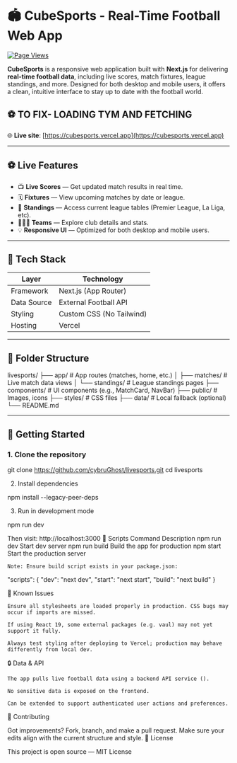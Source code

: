 # 🏟️ CubeSports - Real-Time Football Web App

[![Page Views](https://komarev.com/ghpvc/?username=cybruGhost&repo=livesports&color=brightgreen)](https://github.com/cybruGhost/livesports)

**CubeSports** is a responsive web application built with **Next.js** for delivering **real-time football data**, including live scores, match fixtures, league standings, and more. Designed for both desktop and mobile users, it offers a clean, intuitive interface to stay up to date with the football world.
## ⚽ TO FIX- LOADING TYM AND FETCHING
🌐 **Live site**: [https://cubesports.vercel.app](https://cubesports.vercel.app)

---

## ⚽ Live Features

- 📺 **Live Scores** — Get updated match results in real time.
- 🗓️ **Fixtures** — View upcoming matches by date or league.
- 🧮 **Standings** — Access current league tables (Premier League, La Liga, etc).
- 🧑‍🤝‍🧑 **Teams** — Explore club details and stats.
- 💡 **Responsive UI** — Optimized for both desktop and mobile users.

---

## 🧱 Tech Stack

| Layer        | Technology         |
|--------------|--------------------|
| Framework    | Next.js (App Router) |
| Data Source  | External Football API |
| Styling      | Custom CSS (No Tailwind) |
| Hosting      | Vercel              |

---

## 📁 Folder Structure

livesports/
├── app/ # App routes (matches, home, etc.)
│ ├── matches/ # Live match data views
│ └── standings/ # League standings pages
├── components/ # UI components (e.g., MatchCard, NavBar)
├── public/ # Images, icons
├── styles/ # CSS files
├── data/ # Local fallback (optional)
└── README.md


---

## 🚀 Getting Started

### 1. Clone the repository

git clone https://github.com/cybruGhost/livesports.git
cd livesports

2. Install dependencies

npm install --legacy-peer-deps

3. Run in development mode

npm run dev

Then visit: http://localhost:3000
🔧 Scripts
Command	Description
npm run dev	Start dev server
npm run build	Build the app for production
npm start	Start the production server

    Note: Ensure build script exists in your package.json:

"scripts": {
  "dev": "next dev",
  "start": "next start",
  "build": "next build"
}

📌 Known Issues

    Ensure all stylesheets are loaded properly in production. CSS bugs may occur if imports are missed.

    If using React 19, some external packages (e.g. vaul) may not yet support it fully.

    Always test styling after deploying to Vercel; production may behave differently from local dev.

🔒 Data & API

    The app pulls live football data using a backend API service ().

    No sensitive data is exposed on the frontend.

    Can be extended to support authenticated user actions and preferences.

📮 Contributing

Got improvements? Fork, branch, and make a pull request.
Make sure your edits align with the current structure and style.
📜 License

This project is open source — MIT License
